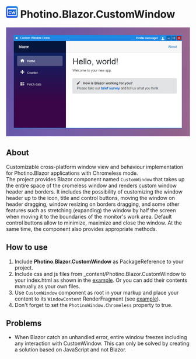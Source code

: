 # ![ ](customwindow.png) Photino.Blazor.CustomWindow
![ ](preview.png)

## About
Customizable cross-platform window view and behaviour implementation for Photino.Blazor applications with Chromeless mode.\
The project provides Blazor component named `CustomWindow` that takes up the entire space of the cromeless window and renders custom window header and borders.
It includes the possibility of customizing the window header up to the icon, title and control buttons, moving the window on header dragging, window resizing on borders dragging, and some other features such as stretching (expanding) the window by half the screen when moving it to the boundaries of the monitor's work area.
Default control buttons allow to minimize, maximize and close the window. At the same time, the component also provides appropriate methods.

## How to use
1. Include **Photino.Blazor.CustomWindow** as PackageReference to your project.
2. Include css and js files from _content/Photino.Blazor.CustomWindow to your index.html as shown in the [example](Photino.Blazor.CustomWindow.Sample/wwwroot/index.html). Or you can add their contents manually as your own files.
3. Use `CustomWindow` component as root in your markup and place your content to its `WindowContent` RenderFragment (see [example](Photino.Blazor.CustomWindow.Sample/Shared/MainLayout.razor)).
4. Don't forget to set the `PhotinoWindow.Chromeless` property to true.

## Problems
- When Blazor catch an unhandled error, entire window freezes including any interaction with CustomWindow. This can only be solved by creating a solution based on JavaScript and not Blazor.
